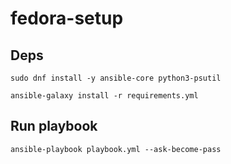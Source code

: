 # fedora-setup

## Deps

```
sudo dnf install -y ansible-core python3-psutil
```

```
ansible-galaxy install -r requirements.yml
```

## Run playbook

```
ansible-playbook playbook.yml --ask-become-pass
```
